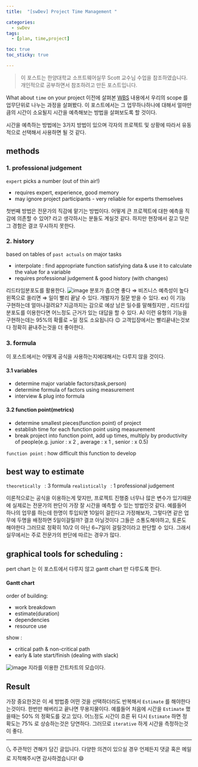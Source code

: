 ```yaml
---
title:  "[swDev] Project Time Management "

categories:
  - swDev
tags:
  - [plan, time,project]

toc: true
toc_sticky: true

---
```

> 이 포스트는 한양대학교 소프트웨어실무 Scott 교수님 수업을 참조하였습니다. 개인적으로 공부하면서 참조하려고 만든 포스트입니다.

What about `time` on your project
이전에 살펴본 [WBS](https://chanhyukpark-tech.github.io/swdev/plan-wbs/#summary) 내용에서 우리의 scope 를 업무단위로 나누는 과정을 살펴봤다. 
이 포스트에서는 그 업무하나하나에 대해서 얼마만큼의 시간이 소요될지 시간을 예측해보는 방법을 살펴보도록 할 것이다.

시간을 예측하는 방법에는 3가지 방법이 있으며 각자의 프로젝트 및 상황에 따라서 유동적으로 선택해서 사용하면 될 것 같다.

## methods

### 1. professional judgement
`expert` picks a number (out of thin air!)
- requires expert, experience, good memory
- may ignore project participants - very reliable for experts themselves

첫번째 방법은 전문가의 직감에 맡기는 방법이다. 어떻게 큰 프로젝트에 대한 예측을 직감에 의존할 수 있어? 
라고 생각하시는 분들도 계실것 같다. 하지만 현장에서 갈고 닦은 그 경험은 결코 무시하지 못한다.

### 2. history
based on tables of `past actuals` on major tasks
- interpolate : find appropriate function satisfying data & use it to calculate the value for a variable
- requires professional judgement & good history (with changes)

리드타임분포도를 활용한다.
![image](https://user-images.githubusercontent.com/69495129/138500653-804929de-1b92-40bf-8e82-69f6e3ec2ab3.png)
분포가 좁으면 좋다 ⇒ 비즈니스 예측성이 높다
왼쪽으로 쏠리면 ⇒ 일이 빨리 끝날 수 있다.
개발자가 질문 받을 수 있다.  ex) 이 기능 구현하는데 얼마나걸려요?
지금까지는 감으로 예상 남은 일수를 말해줬지만 , 리드타임 분포도를 이용한다면 어느정도 근거가 있는 대답을 할 수 있다. A) 이런 유형의 기능을 구현하는데는 95%의 확률로 ~일 정도 소요됩니다 😉
고객입장에서는 빨리끝내는것보다 정확히 끝내주는것을 더 좋아한다.

### 3. formula

이 포스트에서는 어떻게 공식을 사용하는지에대해서는 다루지 않을 것이다.

#### 3.1 variables
- determine major variable factors(task,person)
- determine formula of factors using measurement
- interview & plug into formula



#### 3.2 function point(metrics)
- determine smallest pieces(function point) of project
- establish time for each function point using measurement
- break project into function point, add up times, multiply by productivity of people(e.g. junior : x 2 , average : x 1 , senior : x 0.5)

`function point` : how difficult this function to develop

## best way to estimate

`theoretically ` : 3 formula
`realistically ` : 1 professional judgement

이론적으로는 공식을 이용하는게 맞지만, 프로젝트 진행중 너무나 많은 변수가 있기때문에 실제로는 전문가의 판단이 가장 잘 시간을 예측할 수 있는 방법인것 같다.
예를들어 하나의 업무를 하는데 한명이 투입되면 10일이 걸린다고 가정해보자, 그렇다면 같은 업무에 두명을 배정하면 5일이걸릴까? 결코 아닐것이다 
그들은 소통도해야하고, 토론도 해야한다 그러므로 정확히 10/2 이 아닌 6~7일이 걸릴것이라고 판단할 수 있다.
그래서 실무에서는 주로 전문가의 판단에 따르는 경우가 많다.


## graphical tools for scheduling :
pert chart 는 이 포스트에서 다루지 않고 gantt chart 만 다루도록 한다.

#### Gantt chart
order of building:
- work breakdown
- estimate(duration)
- dependencies
- resource use

show :
- critical path & non-critical path
- early & late start/finish (dealing with slack)

![image](https://user-images.githubusercontent.com/69495129/138501843-0e5f83ea-50c7-4d21-8553-2ecccf77afdb.png)
지라를 이용한 간트차트의 모습이다.

## Result
가장 중요한것은 이 세 방법중 어떤 것을 선택하더라도 반복해서 `Estimate` 를 해야한다는것이다. 한번만 해버리고 끝나면 무용지물이다.
예를들어 처음에 시간을 `Estimate` 했을때는 50% 의 정확도를 갖고 있다. 어느정도 시간이 흐른 뒤 다시 `Estimate` 하면 정확도는 75%
로 상승하는것은 당연하다. 그러므로 `iterative` 하게 시간을 측정하는것이 좋다.


***


🌜 주관적인 견해가 담긴 글입니다. 다양한 의견이 있으실 경우
언제든지 댓글 혹은 메일로 지적해주시면 감사하겠습니다! 😄

